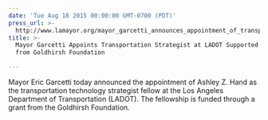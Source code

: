 ```yaml
---
date: 'Tue Aug 18 2015 00:00:00 GMT-0700 (PDT)'
press_url: >-
  http://www.lamayor.org/mayor_garcetti_announces_appointment_of_transportation_technology_strategist_fellow
title: >-
  Mayor Garcetti Appoints Transportation Strategist at LADOT Supported by Grant
  from Goldhirsh Foundation

---
```


Mayor Eric Garcetti today announced the appointment of Ashley Z. Hand as the transportation technology strategist fellow at the Los Angeles Department of Transportation (LADOT). The fellowship is funded through a grant from the Goldhirsh Foundation.
